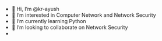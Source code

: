 - 👋 Hi, I’m @kr-ayush
- 👀 I’m interested in Computer Network and Network Security
- 🌱 I’m currently learning Python
- 💞️ I’m looking to collaborate on Network Security
-

<!---
kr-ayush/kr-ayush is a ✨ special ✨ repository because its `README.md` (this file) appears on your GitHub profile.
You can click the Preview link to take a look at your changes.
--->

